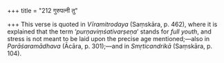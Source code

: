 +++
title = "212 गुरुपत्नी तु"

+++
This verse is quoted in *Vīramitrodaya* (Saṃskāra, p. 462), where it is
explained that the term ‘*purṇaviṃśativarṣeṇa*’ stands for *full youth*,
and stress is not meant to be laid upon the precise age mentioned;—also
in *Parāśaramādhava* (Ācāra, p. 301);—and in *Smṛticandrikā* (Saṃskāra,
p. 104).


